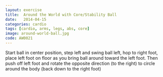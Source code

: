 ```yaml
---
layout: exercise
title:  Around the World with Core/Stability Ball
date:   2014-04-15
categories: cardio
tags: [cardio, arms, legs, abs, core]
image: around-world-ball.jpg
code: AW0021
---
```


Start ball in center position, step left and swing ball left, hop to right foot, place left foot on floor as you bring ball around toward the left foot. Then push off left foot and rotate the opposite direction (to the right) to circle around the body (back down to the right foot)